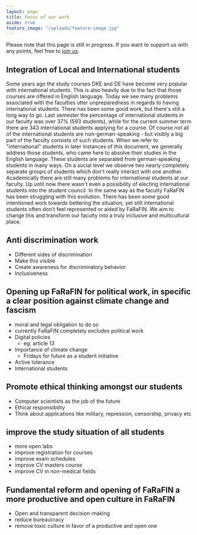 ```yaml
---
layout: page
title: Focus of our work
aside: true
feature_image: "/uploads/feature-image.jpg"
---
```


Please note that this page is still in progress. If you want to support us with any points, feel free to [join us](/join-us).

## Integration of Local and International students

Some years ago the study courses DKE and DE have become very popular with international students. This is also heavily due to the fact that those courses are offered in English language.
Today we see many problems associated with the faculties utter unpreparedness in regards to having international students. There has been some good work, but there's still a long way to go.
Last semester the percentage of international students in our faculty was over 37% (593 students), while for the current summer term there are 343 international students applying for a course.
Of course not all of the international students are non-german-speaking - but visibly a big part of the faculty consists of such students. When we refer to "international" students in later instances of this document, we generally address those students, who came here to absolve their studies in the English language.
These students are separated from german-speaking students in many ways. On a social level we observe two nearly completely separate groups of students which don't really interact with one another. Academically there are still many problems for international students at our faculty. Up until now there wasn't even a possibility of electing international students into the student council.
In the same way as the faculty FaRaFIN has been struggling with this evolution. There has been some good intentioned work towards bettering the situation, yet still international students often don't feel represented or aided by FaRaFIN.
We aim to change this and transform our faculty into a truly inclusive and multicultural place.

## Anti discrimination work

- Different sides of discrimination
- Make this visible
- Create awareness for discriminatory behavior
- Inclusiveness

## Opening up FaRaFIN for political work, in specific a clear position against climate change and fascism

- moral and legal obligation to do so
- currently FaRaFIN completely excludes political work
- Digital policies
  - eg: article 13
- Importance of climate change
  - Fridays for future as a student initiative
- Active tolerance
- International students

## Promote ethical thinking amongst our students

- Computer scientists as the job of the future
- Ethical responsibility
- Think about applications like military, repression, censorship, privacy etc

## improve the study situation of all students
- more open labs
- improve registration for courses
- improve exam schedules
- improve CV masters course
- improve CV in non-medical fields

## Fundamental reform and opening of FaRaFIN a more productive and open culture in FaRaFIN

- Open and transparent decision-making 
- reduce bureaucracy
- remove toxic culture in favor of a productive and open one
